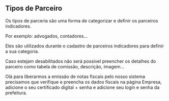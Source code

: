 ## Tipos de Parceiro

Os tipos de parceria são uma forma de categorizar e definir os parceiros indicadores.

Por exemplo: advogados, contadores...

Eles são utilizados durante o cadastro de parceiros indicadores para definir a sua categoria.

Caso estejam desabilitados não será possível preencher os detalhes do parceiro como tabela de comissão, descrição, imagem...

Olá para liberarmos a emissão de notas fiscais pelo nosso sistema precisamos que verifique e preencha os dados fiscais na página Empresa, adicione o seu certificado digital + senha e adicione seu login e senha da prefeitura.